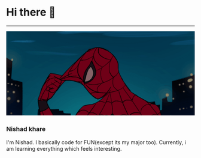>>>
# Hi there 👋
--------------

<img src="https://github.com/Nishad-007/Nishad-007/blob/main/gifntext-gif.gif">

### Nishad khare
I'm Nishad. I basically code for FUN(except its my major too). Currently, i am learning everything which feels interesting.
